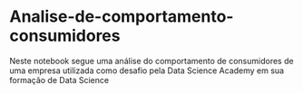 # Analise-de-comportamento-consumidores
Neste notebook segue uma análise do comportamento de consumidores de uma empresa utilizada como desafio pela Data Science Academy em sua formação de Data Science

